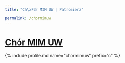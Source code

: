 ```yaml
---
title: "Ch\xF3r MIM UW | Patromierz"

permalink: /chormimuw
---
```


# [Chór MIM UW](https://patronite.pl/chormimuw)

{% include profile.md name="chormimuw" prefix="c" %}
